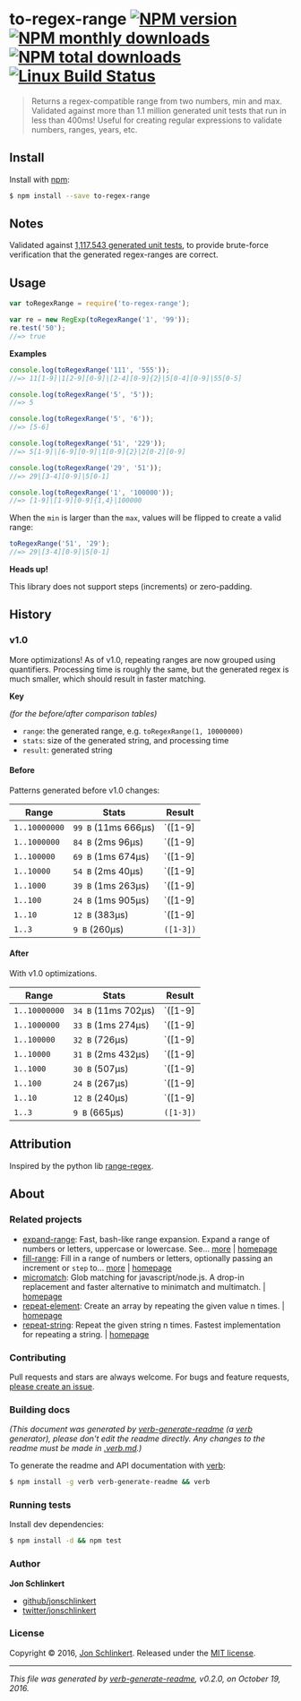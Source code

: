 # to-regex-range [![NPM version](https://img.shields.io/npm/v/to-regex-range.svg?style=flat)](https://www.npmjs.com/package/to-regex-range) [![NPM monthly downloads](https://img.shields.io/npm/dm/to-regex-range.svg?style=flat)](https://npmjs.org/package/to-regex-range)  [![NPM total downloads](https://img.shields.io/npm/dt/to-regex-range.svg?style=flat)](https://npmjs.org/package/to-regex-range) [![Linux Build Status](https://img.shields.io/travis/jonschlinkert/to-regex-range.svg?style=flat&label=Travis)](https://travis-ci.org/jonschlinkert/to-regex-range)

> Returns a regex-compatible range from two numbers, min and max. Validated against more than 1.1 million generated unit tests that run in less than 400ms! Useful for creating regular expressions to validate numbers, ranges, years, etc.

## Install

Install with [npm](https://www.npmjs.com/):

```sh
$ npm install --save to-regex-range
```

## Notes

Validated against [1,117,543 generated unit tests](./test/test.js), to provide brute-force verification that the generated regex-ranges are correct.

## Usage

```js
var toRegexRange = require('to-regex-range');

var re = new RegExp(toRegexRange('1', '99'));
re.test('50');
//=> true
```

**Examples**

```js
console.log(toRegexRange('111', '555'));
//=> 11[1-9]|1[2-9][0-9]|[2-4][0-9]{2}|5[0-4][0-9]|55[0-5]

console.log(toRegexRange('5', '5'));
//=> 5

console.log(toRegexRange('5', '6'));
//=> [5-6]

console.log(toRegexRange('51', '229'));
//=> 5[1-9]|[6-9][0-9]|1[0-9]{2}|2[0-2][0-9]

console.log(toRegexRange('29', '51'));
//=> 29|[3-4][0-9]|5[0-1]

console.log(toRegexRange('1', '100000'));
//=> [1-9]|[1-9][0-9]{1,4}|100000
```

When the `min` is larger than the `max`, values will be flipped to create a valid range:

```js
toRegexRange('51', '29');
//=> 29|[3-4][0-9]|5[0-1]
```

**Heads up!**

This library does not support steps (increments) or zero-padding.

## History

### v1.0

More optimizations! As of v1.0, repeating ranges are now grouped using quantifiers. Processing time is roughly the same, but the generated regex is much smaller, which should result in faster matching.

**Key**

_(for the before/after comparison tables)_

* `range`: the generated range, e.g. `toRegexRange(1, 10000000)`
* `stats`: size of the generated string, and processing time
* `result`: generated string

#### Before

Patterns generated before v1.0 changes:

**Range**     | **Stats**           | **Result**
---           | ---                 | ---
`1..10000000` | `99 B` (11ms 666μs) | `([1-9]|[1-9][0-9]|[1-9][0-9]{2}|[1-9][0-9]{3}|[1-9][0-9]{4}|[1-9][0-9]{5}|[1-9][0-9]{6}|10000000)`
`1..1000000`  | `84 B` (2ms 96μs)   | `([1-9]|[1-9][0-9]|[1-9][0-9]{2}|[1-9][0-9]{3}|[1-9][0-9]{4}|[1-9][0-9]{5}|1000000)`
`1..100000`   | `69 B` (1ms 674μs)  | `([1-9]|[1-9][0-9]|[1-9][0-9]{2}|[1-9][0-9]{3}|[1-9][0-9]{4}|100000)`
`1..10000`    | `54 B` (2ms 40μs)   | `([1-9]|[1-9][0-9]|[1-9][0-9]{2}|[1-9][0-9]{3}|10000)`
`1..1000`     | `39 B` (1ms 263μs)  | `([1-9]|[1-9][0-9]|[1-9][0-9]{2}|1000)`
`1..100`      | `24 B` (1ms 905μs)  | `([1-9]|[1-9][0-9]|100)`
`1..10`       | `12 B` (383μs)      | `([1-9]|10)`
`1..3`        | `9 B` (260μs)       | `([1-3])`

#### After

With v1.0 optimizations.

**Range**     | **Stats**           | **Result**
---           | ---                 | ---
`1..10000000` | `34 B` (11ms 702μs) | `([1-9]|[1-9][0-9]{1,6}|10000000)`
`1..1000000`  | `33 B` (1ms 274μs)  | `([1-9]|[1-9][0-9]{1,5}|1000000)`
`1..100000`   | `32 B` (726μs)      | `([1-9]|[1-9][0-9]{1,4}|100000)`
`1..10000`    | `31 B` (2ms 432μs)  | `([1-9]|[1-9][0-9]{1,3}|10000)`
`1..1000`     | `30 B` (507μs)      | `([1-9]|[1-9][0-9]{1,2}|1000)`
`1..100`      | `24 B` (267μs)      | `([1-9]|[1-9][0-9]|100)`
`1..10`       | `12 B` (240μs)      | `([1-9]|10)`
`1..3`        | `9 B` (665μs)       | `([1-3])`

## Attribution

Inspired by the python lib [range-regex](https://github.com/dimka665/range-regex).

## About

### Related projects

* [expand-range](https://www.npmjs.com/package/expand-range): Fast, bash-like range expansion. Expand a range of numbers or letters, uppercase or lowercase. See… [more](https://github.com/jonschlinkert/expand-range) | [homepage](https://github.com/jonschlinkert/expand-range "Fast, bash-like range expansion. Expand a range of numbers or letters, uppercase or lowercase. See the benchmarks. Used by micromatch.")
* [fill-range](https://www.npmjs.com/package/fill-range): Fill in a range of numbers or letters, optionally passing an increment or `step` to… [more](https://github.com/jonschlinkert/fill-range) | [homepage](https://github.com/jonschlinkert/fill-range "Fill in a range of numbers or letters, optionally passing an increment or `step` to use, or create a regex-compatible range with `options.toRegex`")
* [micromatch](https://www.npmjs.com/package/micromatch): Glob matching for javascript/node.js. A drop-in replacement and faster alternative to minimatch and multimatch. | [homepage](https://github.com/jonschlinkert/micromatch "Glob matching for javascript/node.js. A drop-in replacement and faster alternative to minimatch and multimatch.")
* [repeat-element](https://www.npmjs.com/package/repeat-element): Create an array by repeating the given value n times. | [homepage](https://github.com/jonschlinkert/repeat-element "Create an array by repeating the given value n times.")
* [repeat-string](https://www.npmjs.com/package/repeat-string): Repeat the given string n times. Fastest implementation for repeating a string. | [homepage](https://github.com/jonschlinkert/repeat-string "Repeat the given string n times. Fastest implementation for repeating a string.")

### Contributing

Pull requests and stars are always welcome. For bugs and feature requests, [please create an issue](../../issues/new).

### Building docs

_(This document was generated by [verb-generate-readme](https://github.com/verbose/verb-generate-readme) (a [verb](https://github.com/verbose/verb) generator), please don't edit the readme directly. Any changes to the readme must be made in [.verb.md](.verb.md).)_

To generate the readme and API documentation with [verb](https://github.com/verbose/verb):

```sh
$ npm install -g verb verb-generate-readme && verb
```

### Running tests

Install dev dependencies:

```sh
$ npm install -d && npm test
```

### Author

**Jon Schlinkert**

* [github/jonschlinkert](https://github.com/jonschlinkert)
* [twitter/jonschlinkert](http://twitter.com/jonschlinkert)

### License

Copyright © 2016, [Jon Schlinkert](https://github.com/jonschlinkert).
Released under the [MIT license](https://github.com/jonschlinkert/to-regex-range/blob/master/LICENSE).

***

_This file was generated by [verb-generate-readme](https://github.com/verbose/verb-generate-readme), v0.2.0, on October 19, 2016._